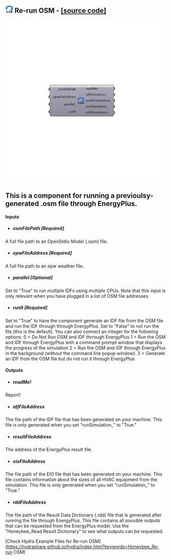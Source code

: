 ## ![](../../images/icons/Re-run_OSM.png) Re-run OSM - [[source code]](https://github.com/ladybug-tools/honeybee-legacy/tree/master/src/Honeybee_Re-run%20OSM.py)

![](../../images/components/Re-run_OSM.png)

This is a component for running a previoulsy-generated .osm file through EnergyPlus.
 -
 

#### Inputs
* ##### osmFilePath [Required]
A full file path to an OpenStdio Model (.osm) file.
* ##### epwFileAddress [Required]
A full file path to an epw weather file.
* ##### parallel [Optional]
Set to "True" to run multiple IDFs using multiple CPUs.  Note that this input is only relevant when you have plugged in a list of OSM file addresses.
* ##### runIt [Required]
Set to "True" to have the component generate an IDF file from the OSM file and run the IDF through through EnergyPlus.  Set to "False" to not run the file (this is the default).  You can also connect an integer for the following options:
 0 = Do Not Run OSM and IDF thrrough EnergyPlus
 1 = Run the OSM and IDF through EnergyPlus with a command prompt window that displays the progress of the simulation
 2 = Run the OSM and IDF through EnergyPlus in the background (without the command line popup window).
 3 = Generate an IDF from the OSM file but do not run it through EnergyPlus

#### Outputs
* ##### readMe!
Report!
* ##### idfFileAddress
The file path of the IDF file that has been generated on your machine. This file is only generated when you set "runSimulation_" to "True."
* ##### resultFileAddress
The address of the EnergyPlus result file.
* ##### eioFileAddress
The file path of the EIO file that has been generated on your machine.  This file contains information about the sizes of all HVAC equipment from the simulation.  This file is only generated when you set "runSimulation_" to "True."
* ##### rddFileAddress
The file path of the Result Data Dictionary (.rdd) file that is generated after running the file through EnergyPlus.  This file contains all possible outputs that can be requested from the EnergyPlus model.  Use the "Honeybee_Read Result Dictionary" to see what outputs can be requested.


[Check Hydra Example Files for Re-run OSM](https://hydrashare.github.io/hydra/index.html?keywords=Honeybee_Re-run OSM)